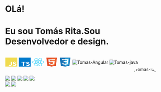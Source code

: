 # OLá!
# Eu sou Tomás Rita.Sou Desenvolvedor e design.
<div style="display: inline_block"><br>
  <img align="center" alt="Tomas-js" height="30" width="40" src="https://raw.githubusercontent.com/devicons/devicon/master/icons/javascript/javascript-plain.svg">
  <img align="center" alt="Tomas-Ts" height="30" width="40" src="https://raw.githubusercontent.com/devicons/devicon/master/icons/typescript/typescript-plain.svg">
  <img align="center" alt="Tomas-React" height="30" width="40" src="https://raw.githubusercontent.com/devicons/devicon/master/icons/react/react-original.svg">
  <img align="center" alt="Tomas-HTML" height="30" width="40" src="https://raw.githubusercontent.com/devicons/devicon/master/icons/html5/html5-original.svg">
  <img align="center" alt="Tomas-CSS" height="30" width="40" src="https://raw.githubusercontent.com/devicons/devicon/master/icons/css3/css3-original.svg">
  <img align="center" alt="Tomas-Angular" height="30" width="40" src="https://angular.io/assets/images/logos/angularjs/AngularJS-Shield.svg">
  <img align="center" alt="Tomas-java" height="40" width="30" src="https://upload.wikimedia.org/wikipedia/en/thumb/3/30/Java_programming_language_logo.svg/800px-Java_programming_language_logo.svg.png">
  <img align="right" alt="Tomas-logo" height="150" style="border-radius:50px;" src="https://media.discordapp.net/attachments/1007693360728916059/1083674372809695312/logoq.png?width=431&height=431">
</div>
  
  ##
 
<div> 
  <a href="https://www.youtube.com/channel/UCRp1gHRf6k76ltu5A-iP4hA" target="_blank"><img src="https://img.shields.io/badge/YouTube-FF0000?style=for-the-badge&logo=youtube&logoColor=white" target="_blank"></a>
  <a href="https://www.instagram.com/tomasdrita/" target="_blank"><img src="https://img.shields.io/badge/-Instagram-%23E4405F?style=for-the-badge&logo=instagram&logoColor=white" target="_blank"></a>
 <a href="https://discord.com/channels/@me/1007693360728916059"_blank"><img src="https://img.shields.io/badge/Discord-7289DA?style=for-the-badge&logo=discord&logoColor=white" target="_blank"></a> 
  <a href = "mailto:tomasdrita15@gmail.com"><img src="https://img.shields.io/badge/-Gmail-%23333?style=for-the-badge&logo=gmail&logoColor=white" target="_blank"></a>
  <a href="https://www.linkedin.com/in/tom%C3%A1s-rita-junior-072a27242/" target="_blank"><img src="https://img.shields.io/badge/-LinkedIn-%230077B5?style=for-the-badge&logo=linkedin&logoColor=white" target="_blank"></a> 
</div>

<div align="start">
  <a href="https://github.com/Tom-sRita">
  <img height="180em" src="https://github-readme-stats.vercel.app/api?username=TomasRita&show_icons=true&theme=dark&include_all_commits=true&count_private=true"/>
  <img height="180em" src="https://github-readme-stats.vercel.app/api/top-langs/?username=TomasRita&layout=compact&langs_count=7&theme=dark"/>
</div>
